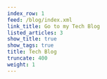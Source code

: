 ```yaml
---
index_row: 1
feed: /blog/index.xml
link_title: Go to my Tech Blog
listed_articles: 3
show_title: true
show_tags: true
title: Tech Blog
truncate: 400
weight: 1
---
```

